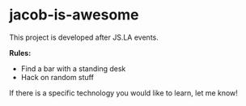 # jacob-is-awesome

This project is developed after JS.LA events.

**Rules:**

* Find a bar with a standing desk
* Hack on random stuff


If there is a specific technology you would like to learn, let me know!
